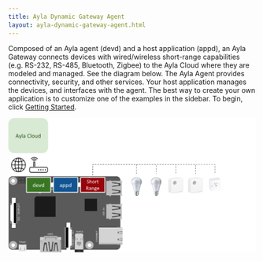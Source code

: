 ```yaml
---
title: Ayla Dynamic Gateway Agent
layout: ayla-dynamic-gateway-agent.html
---
```


Composed of an Ayla agent (devd) and a host application (appd), an Ayla Gateway connects devices with wired/wireless short-range capabilities (e.g. RS-232, RS-485, Bluetooth, Zigbee) to the Ayla Cloud where they are modeled and managed. See the diagram below. The Ayla Agent provides connectivity, security, and other services. Your host application manages the devices, and interfaces with the agent. The best way to create your own application is to customize one of the examples in the sidebar. To begin, click [Getting Started](getting-started).

<div class="row">
<div class="col-lg-7 col-md-10 col-sm-12">
<img class="img-margins img-fluid" src="ayla-linux-gw-agent.png">
</div>
</div>
